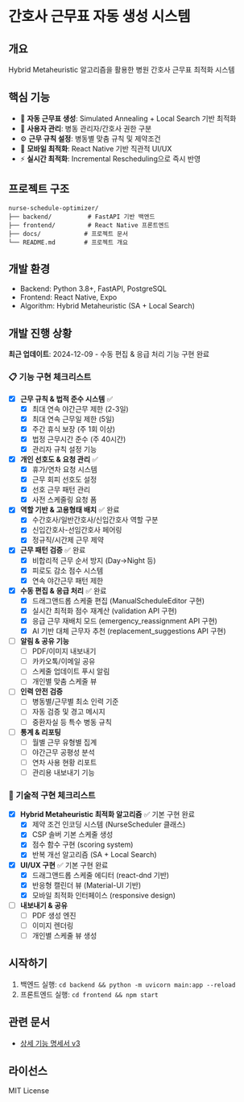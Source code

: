 # 간호사 근무표 자동 생성 시스템

## 개요
Hybrid Metaheuristic 알고리즘을 활용한 병원 간호사 근무표 최적화 시스템

## 핵심 기능
- 🤖 **자동 근무표 생성**: Simulated Annealing + Local Search 기반 최적화
- 👥 **사용자 관리**: 병동 관리자/간호사 권한 구분
- ⚙️ **근무 규칙 설정**: 병동별 맞춤 규칙 및 제약조건
- 📱 **모바일 최적화**: React Native 기반 직관적 UI/UX
- ⚡ **실시간 최적화**: Incremental Rescheduling으로 즉시 반영

## 프로젝트 구조
```
nurse-schedule-optimizer/
├── backend/          # FastAPI 기반 백엔드
├── frontend/         # React Native 프론트엔드
├── docs/            # 프로젝트 문서
└── README.md        # 프로젝트 개요
```

## 개발 환경
- Backend: Python 3.8+, FastAPI, PostgreSQL
- Frontend: React Native, Expo
- Algorithm: Hybrid Metaheuristic (SA + Local Search)

## 개발 진행 상황

**최근 업데이트**: 2024-12-09 - 수동 편집 & 응급 처리 기능 구현 완료

### 📋 기능 구현 체크리스트
- [x] **근무 규칙 & 법적 준수 시스템** ✅
  - [x] 최대 연속 야간근무 제한 (2-3일)
  - [x] 최대 연속 근무일 제한 (5일)
  - [x] 주간 휴식 보장 (주 1회 이상)
  - [x] 법정 근무시간 준수 (주 40시간)
  - [x] 관리자 규칙 설정 기능

- [x] **개인 선호도 & 요청 관리** ✅
  - [x] 휴가/연차 요청 시스템
  - [x] 근무 회피 선호도 설정
  - [x] 선호 근무 패턴 관리
  - [x] 사전 스케줄링 요청 폼

- [x] **역할 기반 & 고용형태 배치** ✅ 완료
  - [x] 수간호사/일반간호사/신입간호사 역할 구분
  - [x] 신입간호사-선임간호사 페어링
  - [x] 정규직/시간제 근무 제약

- [x] **근무 패턴 검증** ✅ 완료
  - [x] 비합리적 근무 순서 방지 (Day→Night 등)
  - [x] 피로도 감소 점수 시스템
  - [x] 연속 야간근무 패턴 제한

- [x] **수동 편집 & 응급 처리** ✅ 완료
  - [x] 드래그앤드롭 스케줄 편집 (ManualScheduleEditor 구현)
  - [x] 실시간 최적화 점수 재계산 (validation API 구현)
  - [x] 응급 근무 재배치 모드 (emergency_reassignment API 구현)
  - [x] AI 기반 대체 근무자 추천 (replacement_suggestions API 구현)

- [ ] **알림 & 공유 기능**
  - [ ] PDF/이미지 내보내기
  - [ ] 카카오톡/이메일 공유
  - [ ] 스케줄 업데이트 푸시 알림
  - [ ] 개인별 맞춤 스케줄 뷰

- [ ] **인력 안전 검증**
  - [ ] 병동별/근무별 최소 인력 기준
  - [ ] 자동 검증 및 경고 메시지
  - [ ] 중환자실 등 특수 병동 규칙

- [ ] **통계 & 리포팅**
  - [ ] 월별 근무 유형별 집계
  - [ ] 야간근무 공평성 분석
  - [ ] 연차 사용 현황 리포트
  - [ ] 관리용 내보내기 기능

### 🔧 기술적 구현 체크리스트
- [x] **Hybrid Metaheuristic 최적화 알고리즘** ✅ 기본 구현 완료
  - [x] 제약 조건 인코딩 시스템 (NurseScheduler 클래스)
  - [x] CSP 솔버 기본 스케줄 생성
  - [x] 점수 함수 구현 (scoring system)
  - [x] 반복 개선 알고리즘 (SA + Local Search)

- [x] **UI/UX 구현** ✅ 기본 구현 완료
  - [x] 드래그앤드롭 스케줄 에디터 (react-dnd 기반)
  - [x] 반응형 캘린더 뷰 (Material-UI 기반)
  - [x] 모바일 최적화 인터페이스 (responsive design)

- [ ] **내보내기 & 공유**
  - [ ] PDF 생성 엔진
  - [ ] 이미지 렌더링
  - [ ] 개인별 스케줄 뷰 생성

## 시작하기
1. 백엔드 실행: `cd backend && python -m uvicorn main:app --reload`
2. 프론트엔드 실행: `cd frontend && npm start`

## 관련 문서
- [상세 기능 명세서 v3](./docs/functional-algorithm-spec-v3.md)

## 라이선스
MIT License